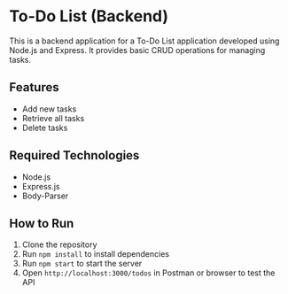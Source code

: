 # To-Do List (Backend)

This is a backend application for a To-Do List application developed using Node.js and Express. It provides basic CRUD operations for managing tasks.

## Features
- Add new tasks
- Retrieve all tasks
- Delete tasks

## Required Technologies
- Node.js
- Express.js
- Body-Parser

## How to Run
1. Clone the repository
2. Run `npm install` to install dependencies
3. Run `npm start` to start the server
4. Open `http://localhost:3000/todos` in Postman or browser to test the API
